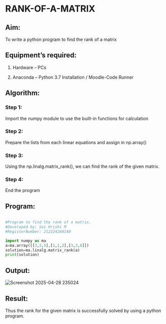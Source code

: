 # RANK-OF-A-MATRIX

## Aim:

To write a python program to find the rank of a matrix

## Equipment’s required:

1. 	Hardware – PCs

2. 	Anaconda – Python 3.7 Installation / Moodle-Code Runner

## Algorithm:

### Step 1: 

Import the numpy module to use the built-in functions for calculation

### Step 2: 

Prepare the lists from each linear equations and assign in np.array()

### Step 3:

Using the np.linalg.matrix_rank(), we can find the rank of the given matrix.

### Step 4: 

End the program

## Program:

```python

#Program to find the rank of a matrix.
#Developed by: Sai Hrishi M
#RegisterNumber: 212224240140

import numpy as ma
a=ma.array([[3,2,5],[1,1,2],[3,3,6]])
solution=ma.linalg.matrix_rank(a)
print(solution)

```

## Output:

![Screenshot 2025-04-28 235024](https://github.com/user-attachments/assets/681d3f37-61be-4085-ad76-497d5c8b3ca2)

## Result:

Thus the rank for the given matrix is successfully solved by  using a python program.

